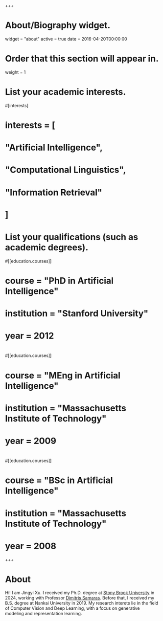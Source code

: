 +++
# About/Biography widget.
widget = "about"
active = true
date = 2016-04-20T00:00:00

# Order that this section will appear in.
weight = 1

# List your academic interests.
#[interests]
#  interests = [
#    "Artificial Intelligence",
#    "Computational Linguistics",
#    "Information Retrieval"
#  ]

# List your qualifications (such as academic degrees).
#[[education.courses]]
#  course = "PhD in Artificial Intelligence"
#  institution = "Stanford University"
#  year = 2012
#
#[[education.courses]]
#  course = "MEng in Artificial Intelligence"
#  institution = "Massachusetts Institute of Technology"
#  year = 2009
#
#[[education.courses]]
#  course = "BSc in Artificial Intelligence"
#  institution = "Massachusetts Institute of Technology"
#  year = 2008
 
+++

# About

Hi! I am Jingyi Xu. I received my Ph.D. degree at <a href="http://www.stonybrook.edu">Stony Brook University</a> in 2024, working with Professor <a href="https://www3.cs.stonybrook.edu/~samaras/">Dimitris Samaras</a>. Before that, I received my B.S. degree at Nankai University in 2019.
My research interets lie in the field of Computer Vision and Deep Learning, with a focus on generative modeling and representation learning. 

